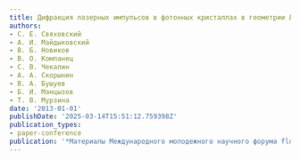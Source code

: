 ```yaml
---
title: Дифракция лазерных импульсов в фотонных кристаллах в геометрии Лауэ
authors:
- С. Е. Свяховский
- А. И. Майдыковский
- В. Б. Новиков
- В. О. Компанец
- С. В. Чекалин
- А. А. Скорынин
- В. А. Бушуев
- Б. И. Манцызов
- Т. В. Мурзина
date: '2013-01-01'
publishDate: '2025-03-14T15:51:12.759398Z'
publication_types:
- paper-conference
publication: '*Материалы Международного молодежного научного форума flqqЛомоносов-2013frqq*'
---
```

